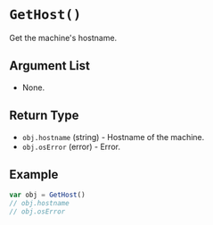 # `GetHost()`

Get the machine's hostname.

## Argument List

 * None.

## Return Type

 * `obj.hostname` (string) - Hostname of the machine.
 * `obj.osError` (error) - Error.

## Example

```js
var obj = GetHost()
// obj.hostname
// obj.osError
```

